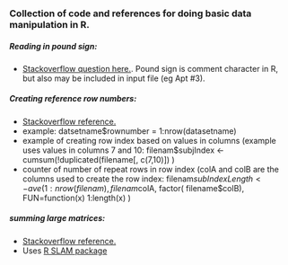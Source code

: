 ### Collection of code and references for doing basic data manipulation in R.

##### Reading in pound sign:
* [Stackoverflow question here.](http://stackoverflow.com/questions/7086945/how-can-read-numeral-signs-as-part-of-a-column-header). Pound sign is comment character in R, but also may be included in input file (eg Apt #3).

##### Creating reference row numbers: 
* [Stackoverflow reference.](http://stackoverflow.com/questions/17732728/referencing-row-number-in-r)
* example: datsetname$rownumber = 1:nrow(datasetname)
* example of creating row index based on values in columns (example uses values in columns 7 and 10: filenam$subjIndex <- cumsum(!duplicated(filename[, c(7,10)]) )
* counter of number of repeat rows in row index (colA and colB are the columns used to create the row index: filenam$subIndexLength <- ave( 1:nrow(filenam), filenam$colA, factor( filename$colB), FUN=function(x) 1:length(x) )

##### summing large matrices: 
* [Stackoverflow reference.](http://stackoverflow.com/questions/21921422/row-sum-for-large-term-document-matrix-simple-triplet-matrix-tm-package)
* Uses [R SLAM package](https://cran.r-project.org/web/packages/slam/index.html)
